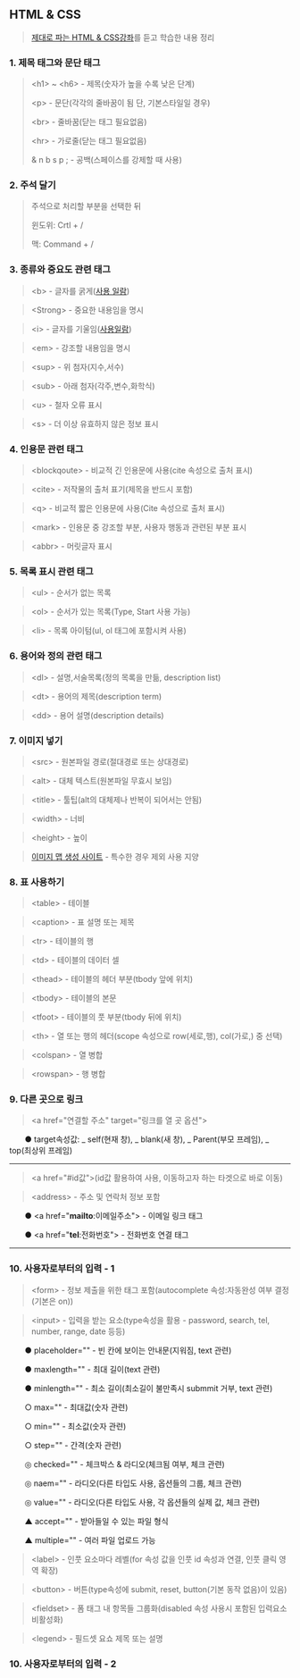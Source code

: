 ## HTML & CSS
> [제대로 파는 HTML & CSS강좌](https://www.youtube.com/watch?v=TrC2x4N0XqY&t=5127s)를 듣고 학습한 내용 정리

### 1. 제목 태그와 문단 태그
> &lt;h1&gt; ~ &lt;h6&gt; - 제목(숫자가 높을 수록 낮은 단계)
> 
> &lt;p&gt; - 문단(각각의 줄바꿈이 됨 단, 기본스타일일 경우)
> 
> &lt;br&gt; - 줄바꿈(닫는 태그 필요없음)
> 
> &lt;hr&gt; - 가로줄(닫는 태그 필요없음)
> 
> & n b s p ; - 공백(스페이스를 강제할 때 사용)
### 2. 주석 달기
>주석으로 처리할 부분을 선택한 뒤
>
> 윈도위: Crtl + /
>
> 맥: Command + /
### 3. 종류와 중요도 관련 태그
> &lt;b&gt; - 글자를 굵게([사용 일람](https://developer.mozilla.org/ko/docs/Web/HTML/Element/b#%EC%82%AC%EC%9A%A9_%EC%9D%BC%EB%9E%8C))

> &lt;Strong&gt; - 중요한 내용임을 명시

> &lt;i&gt; - 글자를 기울임([사용일람](https://developer.mozilla.org/ko/docs/Web/HTML/Element/i#%EC%82%AC%EC%9A%A9_%EC%9D%BC%EB%9E%8C))

>&lt;em&gt; - 강조할 내용임을 명시

>&lt;sup&gt; - 위 첨자(지수,서수)

>&lt;sub&gt; - 아래 첨자(각주,변수,화학식)

>&lt;u&gt; - 철자 오류 표시

>&lt;s&gt; - 더 이상 유효하지 않은 정보 표시
### 4. 인용문 관련 태그
>&lt;blockqoute&gt; - 비교적 긴 인용문에 사용(cite 속성으로 출처 표시)

>&lt;cite&gt; - 저작물의 출처 표기(제목을 반드시 포함)

>&lt;q&gt; - 비교적 짧은 인용문에 사용(Cite 속성으로 출처 표시)

>&lt;mark&gt; - 인용문 중 강조할 부분, 사용자 행동과 관련된 부분 표시

>&lt;abbr&gt; - 머릿글자 표시
### 5. 목록 표시 관련 태그
>&lt;ul&gt; - 순서가 없는 목록

>&lt;ol&gt; - 순서가 있는 목록(Type, Start 사용 가능)

>&lt;li&gt; - 목록 아이텀(ul, ol 태그에 포함시켜 사용)
### 6. 용어와 정의 관련 태그
>&lt;dl&gt; - 설명,서술목록(정의 목록을 만듦, description list)

>&lt;dt&gt; - 용어의 제목(description term)

>&lt;dd&gt; - 용어 설명(description details)
### 7. 이미지 넣기
>&lt;src&gt; - 원본파일 경로(절대경로 또는 상대경로)

>&lt;alt&gt; - 대체 텍스트(원본파일 무효시 보임)

>&lt;title&gt; - 툴팁(alt의 대체제나 반복이 되어서는 안됨)

>&lt;width&gt; - 너비

>&lt;height&gt; - 높이

>[이미지 맵 생성 사이트](https://www.image-map.net/) - 특수한 경우 제외 사용 지양 
### 8. 표 사용하기
>&lt;table&gt; - 테이블

>&lt;caption&gt; - 표 설명 또는 제목

>&lt;tr&gt; - 테이블의 행

>&lt;td&gt; - 테이블의 데이터 셀

>&lt;thead&gt; - 테이블의 헤더 부분(tbody 앞에 위치)

>&lt;tbody&gt; - 테이블의 본문

>&lt;tfoot&gt; - 테이블의 풋 부분(tbody 뒤에 위치)

>&lt;th&gt; - 열 또는 행의 헤더(scope 속성으로 row(세로,행), col(가로,) 중 선택)

>&lt;colspan&gt; - 열 병합

>&lt;rowspan&gt; - 행 병합
### 9. 다른 곳으로 링크
>&lt;a href="연결할 주소" target="링크를 열 곳 옵션"&gt;

&nbsp;&nbsp;&nbsp;&nbsp;&nbsp;&nbsp;&nbsp;● target속성값: _ self(현재 창), _ blank(새 창), _ Parent(부모 프레임), _ top(최상위 프레임)

---

>&lt;a href="#id값"&gt;(id값 활용하여 사용, 이동하고자 하는 타겟으로 바로 이동)

>&lt;address&gt; - 주소 및 연락처 정보 포함

&nbsp;&nbsp;&nbsp;&nbsp;&nbsp;&nbsp;&nbsp;● &lt;a href="<strong>mailto</strong>:이메일주소"&gt; - 이메일 링크 태그

&nbsp;&nbsp;&nbsp;&nbsp;&nbsp;&nbsp;&nbsp;● &lt;a href="<strong>tel</strong>:전화번호"&gt; - 전화번호 연결 태그

---

### 10. 사용자로부터의 입력 - 1
>&lt;form&gt; - 정보 제출을 위한 태그 포함(autocomplete 속성:자동완성 여부 결정(기본은 on))

>&lt;input&gt; - 입력을 받는 요소(type속성을 활용 - password, search, tel, number, range, date 등등)

&nbsp;&nbsp;&nbsp;&nbsp;&nbsp;&nbsp;&nbsp;● placeholder="" - 빈 칸에 보이는 안내문(지워짐, text 관련)

&nbsp;&nbsp;&nbsp;&nbsp;&nbsp;&nbsp;&nbsp;● maxlength="" - 최대 길이(text 관련) 

&nbsp;&nbsp;&nbsp;&nbsp;&nbsp;&nbsp;&nbsp;● minlength="" - 최소 길이(최소길이 불만족시 submmit 거부, text 관련)

&nbsp;&nbsp;&nbsp;&nbsp;&nbsp;&nbsp;&nbsp;○ max="" - 최대값(숫자 관련)
  
&nbsp;&nbsp;&nbsp;&nbsp;&nbsp;&nbsp;&nbsp;○ min="" - 최소값(숫자 관련)
  
&nbsp;&nbsp;&nbsp;&nbsp;&nbsp;&nbsp;&nbsp;○ step="" - 간격(숫자 관련)

&nbsp;&nbsp;&nbsp;&nbsp;&nbsp;&nbsp;&nbsp;◎ checked="" - 체크박스 & 라디오(체크됨 여부, 체크 관련)

&nbsp;&nbsp;&nbsp;&nbsp;&nbsp;&nbsp;&nbsp;◎ naem="" - 라디오(다른 타입도 사용, 옵션들의 그룹, 체크 관련)

&nbsp;&nbsp;&nbsp;&nbsp;&nbsp;&nbsp;&nbsp;◎ value="" - 라디오(다른 타입도 사용, 각 옵션들의 실제 값, 체크 관련)

&nbsp;&nbsp;&nbsp;&nbsp;&nbsp;&nbsp;&nbsp;▲ accept="" - 받아들일 수 있는 파일 형식

&nbsp;&nbsp;&nbsp;&nbsp;&nbsp;&nbsp;&nbsp;▲ multiple="" - 여러 파일 업로드 가능

>&lt;label&gt; - 인풋 요소마다 레벨(for 속성 값을 인풋 id 속성과 연결, 인풋 클릭 영역 확장)

>&lt;button&gt; - 버튼(type속성에 submit, reset, button(기본 동작 없음)이 있음)

>&lt;fieldset&gt; - 폼 태그 내 항목들 그룹화(disabled 속성 사용시 포함된 입력요소 비활성화)

>&lt;legend&gt; - 필드셋 요쇼 제목 또는 설명
### 10. 사용자로부터의 입력 - 2
